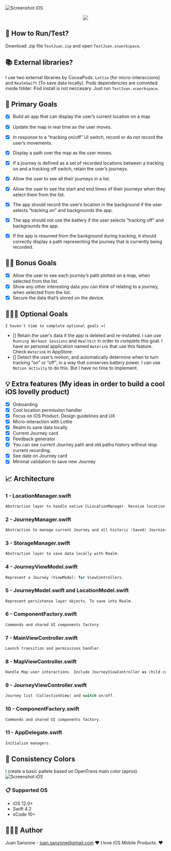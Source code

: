 ![Screenshot iOS](https://i.imgur.com/Bcnlfbn.png)
<p align="center">
    <img src="https://img.shields.io/badge/Swift-4.2-orange.svg" />
</p>

## 📲 How to Run/Test?

Download .zip file `TestJuan.zip` and open `TestJuan.xcworkspace`.

## 📚 External libraries?
I use two external libraries by CocoaPods. `Lottie` (for micro-interaccions) and `RealmSwift` (To save data locally). Pods dependencies are commited inside folder. Pod install is not neccesary. Just run `TestJuan.xcworkspace`.

## 🌟 Primary Goals

- [x] Build an app that can display the user’s current location on a map
- [x] Update the map in real time as the user moves.
- [x] In response to a “tracking on/off” UI switch, record or do not record the user’s movements.
- [x] Display a path over the map as the user moves.
- [x] If a journey is defined as a set of recorded locations between a tracking on and a tracking off switch, retain the user’s journeys.
- [x] Allow the user to see all their journeys in a list. 
- [x] Allow the user to see the start and end times of their journeys when they select them from the list.
- [x] The app should record the user’s location in the background if the user selects “tracking on” and backgrounds the app.
- [x] The app should not use the battery if the user selects “tracking off” and backgrounds the app.
- [x] If the app is resumed from the background during tracking, it should correctly display a path representing the journey that is currently being recorded.


## 🌟🌟 Bonus Goals

- [x] Allow the user to see each journey’s path plotted on a map, when selected from the list.
- [x] Show any other interesting data you can think of relating to a journey, when selected from the list.
- [x] Secure the data that’s stored on the device.

## 🌟🌟🌟 Optional Goals
`I haven´t time to complete optional goals =(`

- [] Retain the user’s data if the app is deleted and re-installed.
I can use `Running Workout Sessions` and `Healtkit` in order to complete this goal. I have an personal application named `Waterink` that use this feature. Check `Waterink` in AppStore.
- [] Detect the user’s motion, and automatically determine when to turn tracking “on” or “off”, in a way that conserves battery power.
I can use `Motion Activity` to do this. But I have no time to implement. 


## 💡 Extra features (My ideas in order to build a cool iOS lovelly product)
- [x] Onboarding
- [x] Cool location permission handler
- [x] Focus on iOS Product. Design guidelines and UX
- [x] Micro-interaction with Lottie
- [x] Realm to save data locally
- [x] Current Journey card
- [x] Feedback generator
- [x] You can see current Journey path and old paths history without stop current recording.
- [x] See date on Journey card
- [x] Minimal validation to save new Journey

## 📈 Architecture

### 1 - LocationManager.swift 
```swift
Abstraction layer to handle native CLLocationManager. Receive location updates from VCs.
```

### 2 - JourneyManager.swift
```swift
Abstraction to manage current Journey and all historic (Saved) Journies. 
```

### 3 - StorageManager.swift
```swift
Abstraction layer to save data locally with Realm.
```

### 4 - JourneyViewModel.swift
```swift
Represent a Journey (ViewModel) for ViewControllers.
```

### 5 - JourneyModel.swift and LocationModel.swift
```swift
Represent persistense layer objects. To save into Realm.
```

### 6 - ComponentFactory.swift
```swift
Commonds and shared UI components factory.
```

### 7 - MainViewController.swift
```swift
Launch transition and permissions handler.
```

### 8 - MapViewController.swift
```swift
Handle Map user interactions. Include JourneyViewController as child container.
```

### 9 - JourneyViewController.swift
```swift
Journey list (CollectionView) and switch on/off.
```

### 10 - ComponentFactory.swift
```swift
Commonds and shared UI components factory.
```

### 11 - AppDelegate.swift
```swift
Initialize managers.
```

## 🎨 Consistency Colors
I create a basic pallete based on OpenTrens main color (aprox).
![Screenshot iOS](https://i.imgur.com/KDDv8n9l.jpg)


### 📋 Supported OS
* iOS 12.0+
* Swift 4.2
* xCode 10+

## 👨🏻‍💻 Author
Juan Sanzone - juan.sanzone@gmail.com
❤️ I love iOS Mobile Products. ❤️ 
